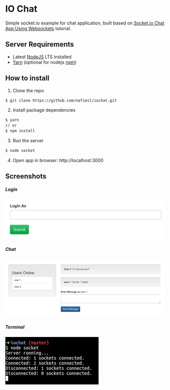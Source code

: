 # IO Chat

Simple socket.io example for chat application, built based on [Socket.io Chat App Using Websockets](https://www.youtube.com/watch?v=tHbCkikFfDE&t=2068) tutorial.

## Server Requirements

- Latest [NodeJS](https://nodejs.org/en) LTS installed
- [Yarn](https://yarnpkg.com/en/docs/install) (optional for nodejs [npm](https://www.npmjs.com/get-npm))

## How to install

1. Clone the repo

```bash
$ git clone https://github.com/nafiesl/iochat.git
```

2. Install package dependencies

```bash
$ yarn
// or
$ npm install
```

3. Run the server

```bash
$ node socket
```

4. Open app in browser: http://localhost:3000

## Screenshots

##### Login
![Login Form](screenshots/iochat-01.jpg "Login Form")

##### Chat
![Chat App](screenshots/iochat-02.jpg "Chat App")

##### Terminal
![Server runs on terminal](screenshots/iochat-03.jpg "Server runs on terminal")
